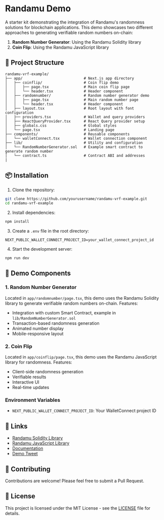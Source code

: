 # Randamu Demo

A starter kit demonstrating the integration of Randamu's randomness solutions for blockchain applications. This demo showcases two different approaches to generating verifiable random numbers on-chain:

1. **Random Number Generator**: Using the Randamu Solidity library
2. **Coin Flip**: Using the Randamu JavaScript library

## 📁 Project Structure

```
randamu-vrf-example/
├── app/                            # Next.js app directory
│   ├── coinflip/                   # Coin flip demo
│   │   ├── page.tsx                # Main coin flip page
│   │   └── header.tsx              # Header component
│   ├── randomnumber/               # Random number generator demo
│   │   ├── page.tsx                # Main random number page
│   │   └── header.tsx              # Header component
│   ├── layout.tsx                  # Root layout with font configuration
│   ├── providers.tsx               # Wallet and query providers
│   ├── ReactQueryProvider.tsx      # React Query provider setup
│   ├── globals.css                 # Global styles
│   └── page.tsx                    # Landing page
├── components/                     # Reusable components
│   └── walletConnect.tsx           # Wallet connection component
├── lib/                            # Utility and configuration
│   └── RandomNumberGenerator.sol   # Example smart contract to generate random number
│   └── contract.ts                 # Contract ABI and addresses
|

```

## 📦 Installation

1. Clone the repository:
```bash
git clone https://github.com/yourusername/randamu-vrf-example.git
cd randamu-vrf-example
```

2. Install dependencies:
```bash
npm install
```

3. Create a `.env` file in the root directory:
```env
NEXT_PUBLIC_WALLET_CONNECT_PROJECT_ID=your_wallet_connect_project_id
```

4. Start the development server:
```bash
npm run dev
```

## 🎯 Demo Components

### 1. Random Number Generator
Located in `app/randomnumber/page.tsx`, this demo uses the Randamu Solidity library to generate verifiable random numbers on-chain. Features:
- Integration with custom Smart Contract, example in `lib/RandomNumberGenerator.sol` 
- Transaction-based randomness generation
- Animated number display
- Mobile-responsive layout

### 2. Coin Flip
Located in `app/coinflip/page.tsx`, this demo uses the Randamu JavaScript library for randomness. Features:
- Client-side randomness generation
- Verifiable results
- Interactive UI
- Real-time updates


### Environment Variables
- `NEXT_PUBLIC_WALLET_CONNECT_PROJECT_ID`: Your WalletConnect project ID

## 🔗 Links

- [Randamu Solidity Library](https://github.com/randa-mu/randomness-solidity)
- [Randamu JavaScript Library](https://github.com/randa-mu/randomness-js)
- [Documentation](https://docs.randa.mu/features/verifiable-randomness/quickstart/)
- [Demo Tweet](https://x.com/RandamuInc/status/1914562688753258595)

## 🤝 Contributing

Contributions are welcome! Please feel free to submit a Pull Request.

## 📄 License

This project is licensed under the MIT License - see the [LICENSE](LICENSE) file for details.

